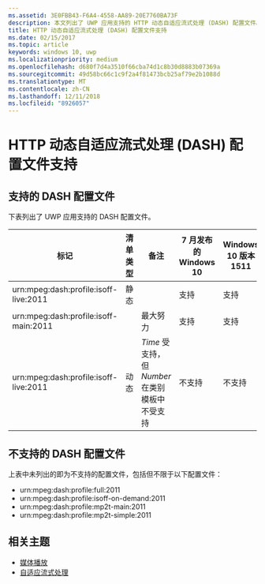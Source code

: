 ```yaml
---
ms.assetid: 3E0FBB43-F6A4-4558-AA89-20E7760BA73F
description: 本文列出了 UWP 应用支持的 HTTP 动态自适应流式处理 (DASH) 配置文件。
title: HTTP 动态自适应流式处理 (DASH) 配置文件支持
ms.date: 02/15/2017
ms.topic: article
keywords: windows 10, uwp
ms.localizationpriority: medium
ms.openlocfilehash: d680f7d4a3510f66cba74d1c8b30d8883b07369a
ms.sourcegitcommit: 49d58bc66c1c9f2a4f81473bcb25af79e2b1088d
ms.translationtype: MT
ms.contentlocale: zh-CN
ms.lasthandoff: 12/11/2018
ms.locfileid: "8926057"
---
```

# <a name="dynamic-adaptive-streaming-over-http-dash-profile-support"></a>HTTP 动态自适应流式处理 (DASH) 配置文件支持


## <a name="supported-dash-profiles"></a>支持的 DASH 配置文件
下表列出了 UWP 应用支持的 DASH 配置文件。

|标记 | 清单类型 | 备注|7 月发布的 Windows 10|Windows 10 版本 1511|Windows 10 版本 1607 |Windows 10 版本 1607 |Windows 10 版本 1703|
|----------------|------|-------|-----------|--------------|---------|-------|--------|
|urn:mpeg&#58;dash:profile:isoff-live:2011 | 静态 |     |支持            |  支持              | 支持        |支持| 受支持|
|urn:mpeg&#58;dash:profile:isoff-main:2011 |        | 最大努力 | 支持            |  支持              | 支持        |支持| 受支持|
|urn:mpeg&#58;dash:profile:isoff-live:2011 | 动态 | $Time$ 受支持，但 $Number$ 在类别模板中不受支持 | 不支持            | 不支持              | 不支持        |不支持| 受支持|


## <a name="unsupported-dash-profiles"></a>不支持的 DASH 配置文件
上表中未列出的即为不支持的配置文件，包括但不限于以下配置文件：

* urn:mpeg&#58;dash:profile:full:2011
* urn:mpeg&#58;dash:profile:isoff-on-demand:2011
* urn:mpeg&#58;dash:profile:mp2t-main:2011
* urn:mpeg&#58;dash:profile:mp2t-simple:2011


## <a name="related-topics"></a>相关主题

* [媒体播放](media-playback.md)
* [自适应流式处理](adaptive-streaming.md)
 

 




